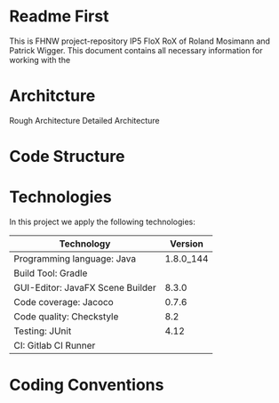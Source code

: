 
Readme First
============
This is FHNW project-repository IP5 FloX RoX of Roland Mosimann and Patrick Wigger. This document contains all necessary information for working with the 

Architcture
============

Rough Architecture
Detailed Architecture

Code Structure
============
Technologies
============
In this project we apply the following technologies:


| Technology                       | Version   |
|----------------------------------|-----------|
| Programming language: Java       | 1.8.0_144 |
| Build Tool: Gradle               |           |
| GUI-Editor: JavaFX Scene Builder | 8.3.0     |
| Code coverage: Jacoco            | 0.7.6     |
| Code quality: Checkstyle         | 8.2       |
| Testing: JUnit                   | 4.12      |
| CI: Gitlab CI Runner             |           |



Coding Conventions
============
